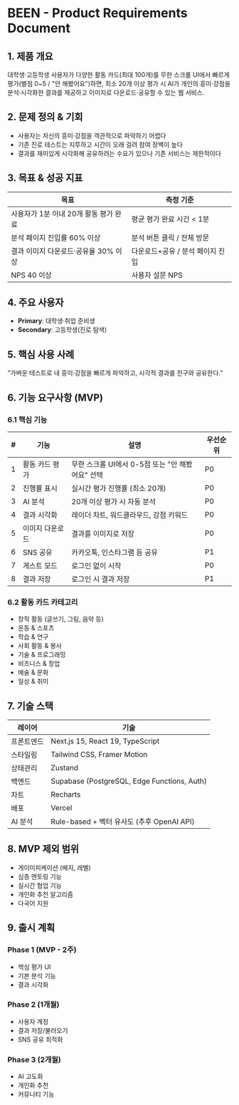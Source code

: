 # BEEN - Product Requirements Document

## 1. 제품 개요

대학생·고등학생 사용자가 다양한 활동 카드(최대 100개)를 무한 스크롤 UI에서 빠르게 평가(별점 0~5 / "안 해봤어요")하면, 최소 20개 이상 평가 시 AI가 개인의 흥미·강점을 분석‧시각화한 결과를 제공하고 이미지로 다운로드·공유할 수 있는 웹 서비스.

## 2. 문제 정의 & 기회

- 사용자는 자신의 흥미·강점을 객관적으로 파악하기 어렵다
- 기존 진로 테스트는 지루하고 시간이 오래 걸려 참여 장벽이 높다
- 결과를 재미있게 시각화해 공유하려는 수요가 있으나 기존 서비스는 제한적이다

## 3. 목표 & 성공 지표

| 목표                                  | 측정 기준                        |
| ------------------------------------- | -------------------------------- |
| 사용자가 1분 이내 20개 활동 평가 완료 | 평균 평가 완료 시간 < 1분        |
| 분석 페이지 진입률 60% 이상           | 분석 버튼 클릭 / 전체 방문       |
| 결과 이미지 다운로드·공유율 30% 이상  | 다운로드+공유 / 분석 페이지 진입 |
| NPS 40 이상                           | 사용자 설문 NPS                  |

## 4. 주요 사용자

- **Primary**: 대학생·취업 준비생
- **Secondary**: 고등학생(진로 탐색)

## 5. 핵심 사용 사례

"가벼운 테스트로 내 흥미·강점을 빠르게 파악하고, 시각적 결과를 친구와 공유한다."

## 6. 기능 요구사항 (MVP)

### 6.1 핵심 기능

| #   | 기능            | 설명                                             | 우선순위 |
| --- | --------------- | ------------------------------------------------ | -------- |
| 1   | 활동 카드 평가  | 무한 스크롤 UI에서 0-5점 또는 "안 해봤어요" 선택 | P0       |
| 2   | 진행률 표시     | 실시간 평가 진행률 (최소 20개)                   | P0       |
| 3   | AI 분석         | 20개 이상 평가 시 자동 분석                      | P0       |
| 4   | 결과 시각화     | 레이더 차트, 워드클라우드, 강점 키워드           | P0       |
| 5   | 이미지 다운로드 | 결과를 이미지로 저장                             | P0       |
| 6   | SNS 공유        | 카카오톡, 인스타그램 등 공유                     | P1       |
| 7   | 게스트 모드     | 로그인 없이 시작                                 | P0       |
| 8   | 결과 저장       | 로그인 시 결과 저장                              | P1       |

### 6.2 활동 카드 카테고리

- 창작 활동 (글쓰기, 그림, 음악 등)
- 운동 & 스포츠
- 학습 & 연구
- 사회 활동 & 봉사
- 기술 & 프로그래밍
- 비즈니스 & 창업
- 예술 & 문화
- 일상 & 취미

## 7. 기술 스택

| 레이어     | 기술                                        |
| ---------- | ------------------------------------------- |
| 프론트엔드 | Next.js 15, React 19, TypeScript            |
| 스타일링   | Tailwind CSS, Framer Motion                 |
| 상태관리   | Zustand                                     |
| 백엔드     | Supabase (PostgreSQL, Edge Functions, Auth) |
| 차트       | Recharts                                    |
| 배포       | Vercel                                      |
| AI 분석    | Rule-based + 벡터 유사도 (추후 OpenAI API)  |

## 8. MVP 제외 범위

- 게이미피케이션 (배지, 레벨)
- 심층 멘토링 기능
- 실시간 협업 기능
- 개인화 추천 알고리즘
- 다국어 지원

## 9. 출시 계획

### Phase 1 (MVP - 2주)

- 핵심 평가 UI
- 기본 분석 기능
- 결과 시각화

### Phase 2 (1개월)

- 사용자 계정
- 결과 저장/불러오기
- SNS 공유 최적화

### Phase 3 (2개월)

- AI 고도화
- 개인화 추천
- 커뮤니티 기능
